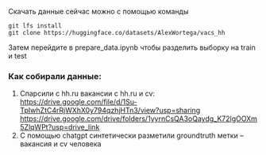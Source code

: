Скачать данные сейчас можно с помощью команды 
```
git lfs install
git clone https://huggingface.co/datasets/AlexWortega/vacs_hh
```
Затем перейдите в prepare_data.ipynb чтобы разделить выборку на train и test

### Как собирали данные:
1. Спарсили с hh.ru вакансии с hh.ru и cv:
   https://drive.google.com/file/d/1Su-TpIwhZtC4rRjWXhX0y794qzhjHTn3/view?usp=sharing
   https://drive.google.com/drive/folders/1yyrnCsQA3oQaydg_K72lgOOXm5ZlqWPt?usp=drive_link
2. С помощью chatgpt синтетически разметили groundtruth метки – вакансия и cv человека
